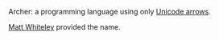 Archer: a programming language using only [Unicode
arrows](https://en.wikipedia.org/wiki/Arrow_(symbol)).

[Matt Whiteley](https://twitter.com/mwhiteley) provided the name.

